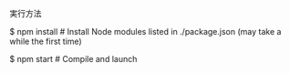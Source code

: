 
実行方法

$ npm install                   # Install Node modules listed in ./package.json (may take a while the first time)

$ npm start                     # Compile and launch
